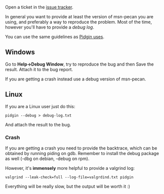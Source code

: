 Open a ticket in the [issue tracker](http://code.google.com/p/msn-pecan/issues/list).

In general you want to provide at least the version of msn-pecan you are using, and preferably a way to reproduce the problem. Most of the time, however you'll have to provide a _debug log_.

You can use the same guidelines as [Pidgin uses](http://developer.pidgin.im/wiki/TipsForBugReports).

## Windows ##

Go to **Help->Debug Window**, try to reproduce the bug and then Save the result. Attach it to the bug report.

If you are getting a crash instead use a debug version of msn-pecan.

## Linux ##

If you are a Linux user just do this:

```
pidgin --debug > debug-log.txt
```

And attach the result to the bug.

### Crash ###

If you are getting a crash you need to provide the backtrace, which can be obtained by running piding on gdb. Remember to install the debug package as well (-dbg on debian, -debug on rpm).

However, it's **immensely** more helpful to provide a valgrind log:
```
valgrind --leak-check=full --log-file=valgrdind.txt pidgin
```

Everything will be really slow, but the output will be worth it :)
